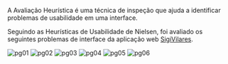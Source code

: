 A Avaliação Heurística é uma técnica de inspeção que ajuda a identificar problemas de usabilidade em uma interface.

Seguindo as Heurísticas de Usabilidade de Nielsen, foi avaliado os seguintes problemas de interface da aplicação web [SigiVilares](https://www.sigivilares.com.br).

![pg01](https://i.imgur.com/orXEvD7.jpg)
![pg02](https://i.imgur.com/VWckZI8.jpg)
![pg03](https://i.imgur.com/yaErnKE.jpg)
![pg04](https://i.imgur.com/agCeBzM.jpg)
![pg05](https://i.imgur.com/N9xvga2.jpg)
![pg06](https://i.imgur.com/BGyeoXW.jpg)
